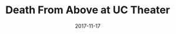 ---
date: '2017-11-17'
artist: Death From Above
festival: ''
venue: UC Theater
city: Berkeley
state: CA
country: USA
price: $47.38
solo: 'No'
title: Death From Above at UC Theater
slug: 2017-11-17-death-from-above
cover: ''
genre: ''
category: show
tags: []
created: 02/15/2019
artists:
  - Death From Above
  - The Beaches
openers:
  - The Beaches
---